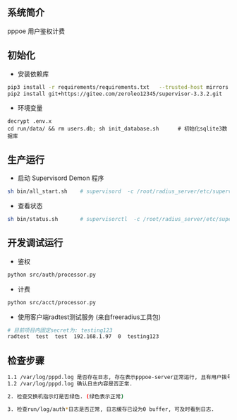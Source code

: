 ## 系统简介
pppoe 用户鉴权计费


## 初始化

- 安装依赖库
``` bash
pip3 install -r requirements/requirements.txt   --trusted-host mirrors.aliyun.com --index-url http://mirrors.aliyun.com/pypi/simple
pip2 install git+https://gitee.com/zeroleo12345/supervisor-3.3.2.git        # 安装supervisor
```


- 环境变量
```
decrypt .env.x
cd run/data/ && rm users.db; sh init_database.sh      # 初始化sqlite3数据库
```


## 生产运行
- 启动 Supervisord Demon 程序
``` bash
sh bin/all_start.sh    # supervisord  -c /root/radius_server/etc/supervisord.ini
```


- 查看状态
``` bash
sh bin/status.sh       # supervisorctl  -c /root/radius_server/etc/supervisord.ini status
```


## 开发调试运行
- 鉴权
``` bash
python src/auth/processor.py
```


- 计费
``` bash
python src/acct/processor.py
```


- 使用客户端radtest测试服务 (来自freeradius工具包)
``` bash
# 目前项目内固定secret为: testing123
radtest  test  test  192.168.1.97  0  testing123
```


## 检查步骤
``` bash
1.1 /var/log/pppd.log 是否存在日志, 存在表示pppoe-server正常运行, 且有用户拨号.
1.2 /var/log/pppd.log 确认日志内容是否正常.

2. 检查交换机指示灯是否绿色. (绿色表示正常)

3. 检查run/log/auth*日志是否正常, 日志缓存已设为0 buffer, 可及时看到日志.
```

